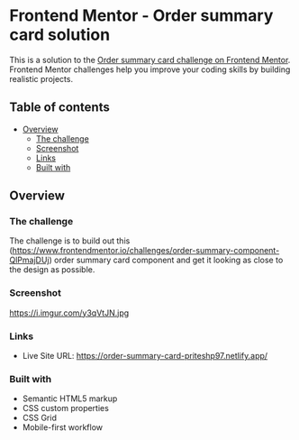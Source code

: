# Frontend Mentor - Order summary card solution

This is a solution to the [Order summary card challenge on Frontend Mentor](https://www.frontendmentor.io/challenges/order-summary-component-QlPmajDUj). Frontend Mentor challenges help you improve your coding skills by building realistic projects. 

## Table of contents

- [Overview](#overview)
  - [The challenge](#the-challenge)
  - [Screenshot](#screenshot)
  - [Links](#links)
  - [Built with](#built-with)

## Overview

### The challenge

The challenge is to build out this (https://www.frontendmentor.io/challenges/order-summary-component-QlPmajDUj) order summary card component and get it looking as close to the design as possible.

### Screenshot

https://i.imgur.com/y3qVtJN.jpg

### Links

- Live Site URL: https://order-summary-card-priteshp97.netlify.app/

### Built with

- Semantic HTML5 markup
- CSS custom properties
- CSS Grid
- Mobile-first workflow
